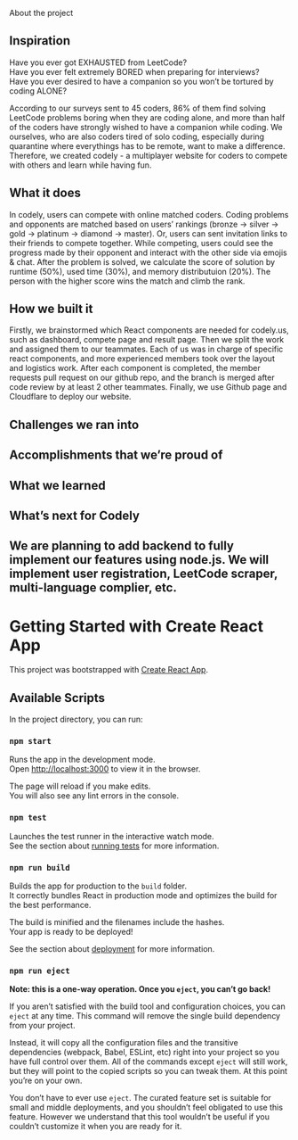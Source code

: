 About the project

## Inspiration

Have you ever got EXHAUSTED from LeetCode? <br />
Have you ever felt extremely BORED when preparing for interviews? <br />
Have you ever desired to have a companion so you won’t be tortured by coding ALONE? <br />

According to our surveys sent to 45 coders, 86% of them find solving LeetCode problems boring when they are coding alone, and more than half of the coders have strongly wished to have a companion while coding. We ourselves, who are also coders tired of solo coding, especially during quarantine where everythings has to be remote, want to make a difference. Therefore, we created codely -  a multiplayer website for coders to compete with others and learn while having fun.

## What it does

In codely, users can compete with online matched coders. Coding problems and opponents are matched based on users’ rankings (bronze -> silver -> gold -> platinum -> diamond -> master). Or, users can sent invitation links to their friends to compete together. While competing, users could see the progress made by their opponent and interact with the other side via emojis & chat. After the problem is solved, we calculate the score of solution by runtime (50%), used time (30%), and memory distributuion (20%). The person with the higher score wins the match and climb the rank. 

## How we built it

Firstly, we brainstormed which React components are needed for codely.us, such as dashboard, compete page and result page. Then we split the work and assigned them to our teammates. Each of us was in charge of specific react components, and more experienced members took over the layout and logistics work. After each component is completed, the member requests pull request on our github repo, and the branch is merged after code review by at least 2 other teammates. Finally, we use Github page and Cloudflare to deploy our website.

## Challenges we ran into



## Accomplishments that we’re proud of



## What we learned



## What’s next for Codely

We are planning to add backend to fully implement our features using node.js. We will implement user registration, LeetCode scraper, multi-language complier, etc. 
----------------------

# Getting Started with Create React App

This project was bootstrapped with [Create React App](https://github.com/facebook/create-react-app).

## Available Scripts

In the project directory, you can run:

### `npm start`

Runs the app in the development mode.\
Open [http://localhost:3000](http://localhost:3000) to view it in the browser.

The page will reload if you make edits.\
You will also see any lint errors in the console.

### `npm test`

Launches the test runner in the interactive watch mode.\
See the section about [running tests](https://facebook.github.io/create-react-app/docs/running-tests) for more information.

### `npm run build`

Builds the app for production to the `build` folder.\
It correctly bundles React in production mode and optimizes the build for the best performance.

The build is minified and the filenames include the hashes.\
Your app is ready to be deployed!

See the section about [deployment](https://facebook.github.io/create-react-app/docs/deployment) for more information.

### `npm run eject`

**Note: this is a one-way operation. Once you `eject`, you can’t go back!**

If you aren’t satisfied with the build tool and configuration choices, you can `eject` at any time. This command will remove the single build dependency from your project.

Instead, it will copy all the configuration files and the transitive dependencies (webpack, Babel, ESLint, etc) right into your project so you have full control over them. All of the commands except `eject` will still work, but they will point to the copied scripts so you can tweak them. At this point you’re on your own.

You don’t have to ever use `eject`. The curated feature set is suitable for small and middle deployments, and you shouldn’t feel obligated to use this feature. However we understand that this tool wouldn’t be useful if you couldn’t customize it when you are ready for it.
